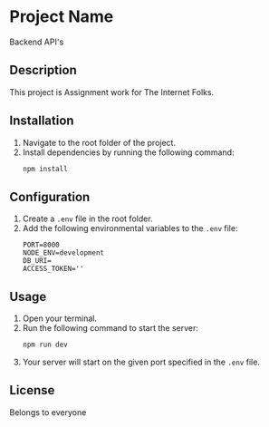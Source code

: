 # Project Name
Backend API's
## Description
This project is Assignment work for The Internet Folks.

## Installation
1. Navigate to the root folder of the project.
2. Install dependencies by running the following command:
    ```bash
    npm install
    ```

## Configuration
1. Create a `.env` file in the root folder.
2. Add the following environmental variables to the `.env` file:
    ```plaintext
    PORT=8000
    NODE_ENV=development
    DB_URI=
    ACCESS_TOKEN=''
    ```

## Usage
1. Open your terminal.
2. Run the following command to start the server:
    ```bash
    npm run dev
    ```
3. Your server will start on the given port specified in the `.env` file.

## License
Belongs to everyone 

